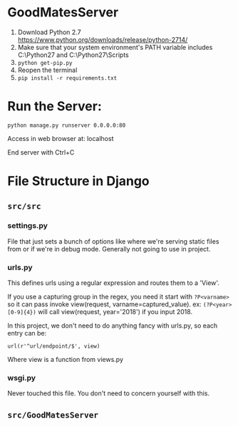 # GoodMatesServer

1. Download Python 2.7 https://www.python.org/downloads/release/python-2714/
2. Make sure that your system environment's PATH variable includes C:\Python27 and C:\Python27\Scripts
3. `python get-pip.py`
4. Reopen the terminal
5. `pip install -r requirements.txt`


# Run the Server:

`python manage.py runserver 0.0.0.0:80`

Access in web browser at: localhost

End server with Ctrl+C

# File Structure in Django

## `src/src`

### settings.py

File that just sets a bunch of options like where we're serving static files from or if we're in debug mode. Generally not going to use in project.

### urls.py

This defines urls using a regular expression and routes them to a 'View'.

If you use a capturing group in the regex, you need it start with `?P<varname>` so it can pass invoke view(request, varname=captured_value). ex: `(?P<year>[0-9]{4})` will call view(request, year='2018') if you input 2018.

In this project, we don't need to do anything fancy with urls.py, so each entry can be:

`url(r'^url/endpoint/$', view)`

Where view is a function from views.py

### wsgi.py

Never touched this file. You don't need to concern yourself with this.

## `src/GoodMatesServer`